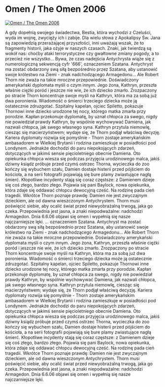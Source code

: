Omen / The Omen 2006 
=============
[![Omen / The Omen 2006 ](http://vidos.pl/images/player.gif)](http://vidos.pl/omen-the-omen-2006)

 A gdy dopełnią swojego świadectwa, Bestia, która wychodzi z Czeluści, wyda im wojnę, zwycięży ich i zabije. Dla wielu słowa z Apokalipsy Św. Jana są zapowiedzią przerażającej przyszłości, inni uważają wszak, że to fragmenty historii, jaka ożyje w naszych czasach. Znaki, jak twierdzą są wokół nas: choćby ataki terrorystyczne czy gwałtowne zmiany pogody, a to przecież nie wszystko... Bywa, że czas nadejścia Antychrysta wiąże się z numerologiczną sekwencją cyfr '666', oznaczeniem Szatana. Antychryst ma zostać obdarzony swą siłą bezpośrednio przez Szatana, aby ustanowić swoje królestwo na Ziemi - znak nadchodzącego Armagedonu... Ale Robert Thorn nie zważa na takie mroczne przepowiednie. Doświadczony amerykański dyplomata myśli o czym innym. Jego żona, Kathryn, przeszła właśnie ciężki poród i jeszcze nie wie, że ich dziecko zmarło. Zrozpaczony po stracie Thorn koncentruje swoje myśli na Kathryn, która ma za sobą już dwa poronienia. Wiadomość o śmierci trzeciego dziecka może ją ostatecznie zdruzgotać. Szpitalny kapelan, ojciec Spiletto, pokazuje Thornowi inne dziecko urodzone tej nocy, którego matka zmarła przy porodzie. Kapłan przekonuje dyplomatę, by uznał chłopca za swego, nigdy nie powiedział prawdy Kathryn, by wspólnie wychowywać Damiena, jak nazwali chłopca, jak swego własnego syna. Kathryn przytula niemowlę, ciesząc się macierzyństwem; wydaje się, że Thorn podjął właściwą decyzję. Kariera dyplomaty rozwija się pomyślnie - Thorn zostaje amerykańskim ambasadorem w Wielkiej Brytanii i rodzina zamieszkuje w posiadłości pod Londynem. Jednakże dochodzi do paru niepokojących zdarzeń, dotyczących w jakimś sensie pięcioletniego obecnie Damiena. Oto opiekunka chłopca wiesza się podczas przyjęcia urodzinowego malca, jakiś dziwny ksiądz próbuje przed czymś ostrzec Thorna, wycieczka do zoo kończy się wybuchem szału, Damien dostaje histerii przed pójściem do kościoła, a na serii fotografii pojawiają się bure plamy zwiastujące nagłą śmierć. Kłopotliwe incydenty stają się coraz częstsze: z Damienem dzieje się coś złego, bardzo złego. Pojawia się pani Baylock, nowa opiekunka, która zdaje się oddawać chłopcu dewocyjną cześć. Na rodzinę pada cień tragedii. Wkrótce Thorn poznaje prawdę: Damien nie jest zwyczajnym dzieckiem, ale od dawna wieszczonym Antychrystem. Thorn musi poświęcić siebie, aby ocalić świat przed niewyobrażalną trwogą, jaka go czeka. Przepowiednia jest jasna, a znaki niepodważalne: nadchodzi Armagedon. Dnia 6.6.06 objawi się omen i wypełnią się nasze najczarniejsze lęki.  ... oznaczeniem Szatana. Antychryst ma zostać obdarzony swą siłą bezpośrednio przez Szatana, aby ustanowić swoje królestwo na Ziemi - znak nadchodzącego Armagedonu... Ale Robert Thorn nie zważa na takie mroczne przepowiednie. Doświadczony amerykański dyplomata myśli o czym innym. Jego żona, Kathryn, przeszła właśnie ciężki poród i jeszcze nie wie, że ich dziecko zmarło. Zrozpaczony po stracie Thorn koncentruje swoje myśli na Kathryn, która ma za sobą już dwa poronienia. Wiadomość o śmierci trzeciego dziecka może ją ostatecznie zdruzgotać. Szpitalny kapelan, ojciec Spiletto, pokazuje Thornowi inne dziecko urodzone tej nocy, którego matka zmarła przy porodzie. Kapłan przekonuje dyplomatę, by uznał chłopca za swego, nigdy nie powiedział prawdy Kathryn, by wspólnie wychowywać Damiena, jak nazwali chłopca, jak swego własnego syna. Kathryn przytula niemowlę, ciesząc się macierzyństwem; wydaje się, że Thorn podjął właściwą decyzję. Kariera dyplomaty rozwija się pomyślnie - Thorn zostaje amerykańskim ambasadorem w Wielkiej Brytanii i rodzina zamieszkuje w posiadłości pod Londynem. Jednakże dochodzi do paru niepokojących zdarzeń, dotyczących w jakimś sensie pięcioletniego obecnie Damiena. Oto opiekunka chłopca wiesza się podczas przyjęcia urodzinowego malca, jakiś dziwny ksiądz próbuje przed czymś ostrzec Thorna, wycieczka do zoo kończy się wybuchem szału, Damien dostaje histerii przed pójściem do kościoła, a na serii fotografii pojawiają się bure plamy zwiastujące nagłą śmierć. Kłopotliwe incydenty stają się coraz częstsze: z Damienem dzieje się coś złego, bardzo złego. Pojawia się pani Baylock, nowa opiekunka, która zdaje się oddawać chłopcu dewocyjną cześć. Na rodzinę pada cień tragedii. Wkrótce Thorn poznaje prawdę: Damien nie jest zwyczajnym dzieckiem, ale od dawna wieszczonym Antychrystem. Thorn musi poświęcić siebie, aby ocalić świat przed niewyobrażalną trwogą, jaka go czeka. Przepowiednia jest jasna, a znaki niepodważalne: nadchodzi Armagedon. Dnia 6.6.06 objawi się omen i wypełnią się nasze najczarniejsze lęki.
